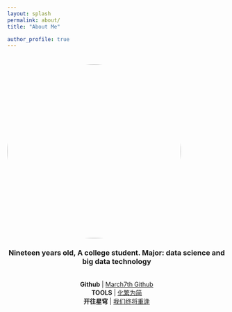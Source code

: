 ```yaml
---
layout: splash
permalink: about/
title: "About Me"

author_profile: true
---
```

<div style="padding-top:1.5em;"> 
    <img src="https://avatars.githubusercontent.com/u/124686994?v=4" width="400px" class="align-center" style="border-radius: 50%;"/>
</div>

<div style="text-align:center">

<h3>Nineteen years old, A college student. Major: data science and big data technology</h3>
<br>
<span><strong>Github</strong> | <a href="https://github.com/Sumalene">March7th Github</a></span><br>
<!-- <span><strong>Chatgpt</strong> | <a href="https://gpt.91chat-ai.com/chat">TmpGPT4free</a> <a href="http://chat.newstop.uk/#/chat">TmpGPT4free2</a></span><br> -->
<span><strong>TOOLS</strong> | <a href="http://www.aies.cn/">化繁为简</a></span><br>
<span><strong>开往星穹</strong> | <a href="https://travellings.cn/go.html">我们终将重逢</a></span><br>

</div>
